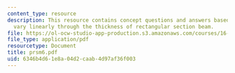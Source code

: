 ```yaml
---
content_type: resource
description: This resource contains concept questions and answers based on the stresses
  vary linearly through the thickness of rectangular section beam.
file: https://ol-ocw-studio-app-production.s3.amazonaws.com/courses/16-01-unified-engineering-i-ii-iii-iv-fall-2005-spring-2006/6346b4d61e8a04d2caab4d97af36f003_prsm6.pdf
file_type: application/pdf
resourcetype: Document
title: prsm6.pdf
uid: 6346b4d6-1e8a-04d2-caab-4d97af36f003
---
```

